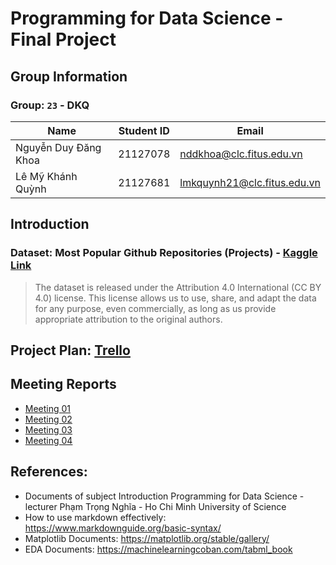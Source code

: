 # Programming for Data Science - Final Project
## Group Information  
### Group: `23` - **DKQ**  
| Name               | Student ID | Email                       |
| ------------------ | ---------- | --------------------------- |
| Nguyễn Duy Đăng Khoa         | 21127078   | nddkhoa@clc.fitus.edu.vn    |
| Lê Mỹ Khánh Quỳnh         | 21127681   | lmkquynh21@clc.fitus.edu.vn    |

## Introduction
### Dataset: **Most Popular Github Repositories (Projects)** - [Kaggle Link](https://www.kaggle.com/datasets/donbarbos/github-repos)
> The dataset is released under the Attribution 4.0 International (CC BY 4.0) license. This license allows us to use, share, and adapt the data for any purpose, even commercially, as long as us provide appropriate attribution to the original authors.  
  
## Project Plan: [Trello](https://trello.com/invite/b/B1YGxrWB/ATTI19cb3f0bba9638434ed1921ac8e5cca3D27EB972/final-project-p4ds)  
  
## Meeting Reports
- [Meeting 01](https://docs.google.com/document/d/1zWEzfo8Lv-GTMoeNB60PQvJ6xN8g4JiXH1SnyuDc0Fg/edit)
- [Meeting 02](https://docs.google.com/document/d/1v93hofeKQwErGIXwDtGbgFIw8Uiw0QZ2CTJTS5lHBeA/edit?usp=sharing)
- [Meeting 03](https://docs.google.com/document/d/1tw3k_xVHK2puLevpUFF_VtskvN467Jjs_tk3MMMy3DE/edit?usp=sharing)
- [Meeting 04](https://docs.google.com/document/d/1GEOJyGDSfMuKR_PvRWBP-v8MerZVHhYtVsw9w1uL87w/edit?usp=sharing)
    
## References:
- Documents of subject Introduction Programming for Data Science - lecturer Phạm Trọng Nghĩa - Ho Chi Minh University of Science
- How to use markdown effectively: https://www.markdownguide.org/basic-syntax/
- Matplotlib Documents: https://matplotlib.org/stable/gallery/
- EDA Documents: https://machinelearningcoban.com/tabml_book
